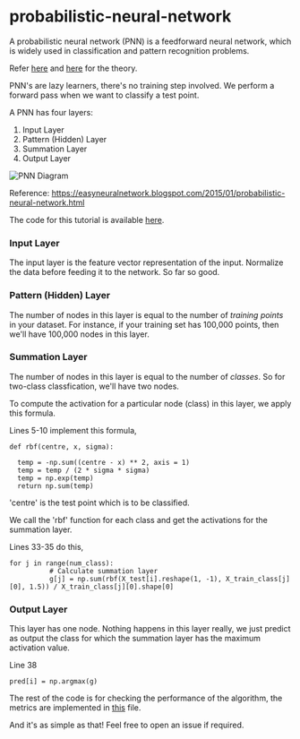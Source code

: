 # probabilistic-neural-network

A probabilistic neural network (PNN) is a feedforward neural network, which is widely used in classification and pattern recognition problems.

Refer [here](https://en.wikipedia.org/wiki/Probabilistic_neural_network) and [here](http://www.personal.reading.ac.uk/~sis01xh/teaching/CY2D2/Pattern3.pdf) for the theory. 

PNN's are lazy learners, there's no training step involved. We perform a forward pass when we want to classify a test point.

A PNN has four layers:
1. Input Layer
2. Pattern (Hidden) Layer
3. Summation Layer
4. Output Layer

![PNN Diagram](https://raw.githubusercontent.com/vdevmcitylp/probabilistic-neural-network/master/pnn.JPG "PNN Diagram")

Reference: https://easyneuralnetwork.blogspot.com/2015/01/probabilistic-neural-network.html

The code for this tutorial is available [here](https://github.com/vdevmcitylp/probabilistic-neural-network/blob/master/pnn.py).

### Input Layer

The input layer is the feature vector representation of the input. Normalize the data before feeding it to the network.
So far so good.

### Pattern (Hidden) Layer

The number of nodes in this layer is equal to the number of *training points* in your dataset. For instance, if your training set has 100,000 points, then we'll have 100,000 nodes in this layer.

### Summation Layer

The number of nodes in this layer is equal to the number of *classes*. So for two-class classfication, we'll have two nodes.

To compute the activation for a particular node (class) in this layer, we apply this formula.

Lines 5-10 implement this formula,

    def rbf(centre, x, sigma):
    
      temp = -np.sum((centre - x) ** 2, axis = 1)
      temp = temp / (2 * sigma * sigma)
      temp = np.exp(temp)
      return np.sum(temp)

'centre' is the test point which is to be classified.

We call the 'rbf' function for each class and get the activations for the summation layer. 

Lines 33-35 do this,

    for j in range(num_class):
			  # Calculate summation layer
			  g[j] = np.sum(rbf(X_test[i].reshape(1, -1), X_train_class[j][0], 1.5)) / X_train_class[j][0].shape[0]
      
### Output Layer

This layer has one node. Nothing happens in this layer really, we just predict as output the class for which the summation layer has the maximum activation value.

Line 38

    pred[i] = np.argmax(g)
    
The rest of the code is for checking the performance of the algorithm, the metrics are implemented in [this](https://github.com/vdevmcitylp/probabilistic-neural-network/blob/master/performance_metrics.py) file.

And it's as simple as that! Feel free to open an issue if required.
